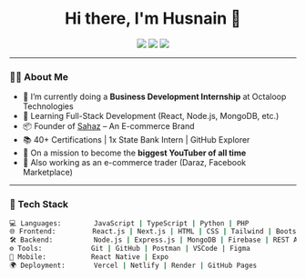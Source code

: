 <h1 align="center">Hi there, I'm Husnain 👋</h1>

<p align="center">
  <img src="https://img.shields.io/badge/Code-FullStack-blue?style=for-the-badge&logo=visualstudio" />
  <img src="https://img.shields.io/badge/Focus-WebAppDevelopment-indigo?style=for-the-badge&logo=react" />
  <img src="https://img.shields.io/badge/Learning-Next.js-blueviolet?style=for-the-badge&logo=next.js" />
</p>

---

### 👨‍💻 About Me

- 🔭 I’m currently doing a **Business Development Internship** at Octaloop Technologies  
- 🌱 Learning Full-Stack Development (React, Node.js, MongoDB, etc.)  
- 📦 Founder of [Sahaz](https://github.com/yourstore) – An E-commerce Brand  
- 📚 40+ Certifications | 1x State Bank Intern | GitHub Explorer  
- 🎯 On a mission to become the **biggest YouTuber of all time**  
- 💼 Also working as an e-commerce trader (Daraz, Facebook Marketplace)

---

### 🔧 Tech Stack

```bash
💻 Languages:        JavaScript | TypeScript | Python | PHP
🌐 Frontend:         React.js | Next.js | HTML | CSS | Tailwind | Bootstrap
🛠️ Backend:          Node.js | Express.js | MongoDB | Firebase | REST APIs
⚙️ Tools:            Git | GitHub | Postman | VSCode | Figma
📱 Mobile:           React Native | Expo
🌍 Deployment:       Vercel | Netlify | Render | GitHub Pages
